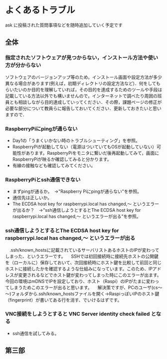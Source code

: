 # よくあるトラブル

ask に投稿された質問事項などを随時追加していく予定です

## 全体

### 指定されたソフトウェアが見つからない，インストール方法や使い方が分からない

ソフトウェアのバージョンアップ等のため，インストール画面や設定方法が多少異なる場合があります(例えば，初期ディレクトリの設定方法など)．何をしてもらいたいのか目的を理解していれば，その目的を達成するためのツールや手段は記載している方法以外でも構いませんので，インターネットで調べたり周囲の班員とも相談しながら目的達成していってください．その際，課題ページの修正が必要な部分について教員らに報告しておいてください．更新しておきたいと思いますので．

### RaspberryPiにpingが通らない

- Day1の「うまくいかない時のトラブルシューティング」を参照。
- RaspberryPiが起動してない（電源はついていてもOSが起動していない）可能性があります。RaspberryPiをモニタに繋いだ後再起動してみて，画面にRaspberryPiが映るか確認してみると分かります。
- 有線の接触なども確認してみてください。

### RaspberryPiとssh通信できない

- まずpingが通るか。　→"Raspberry Piにpingが通らない"を参照。
- 通信先は正しいか。
- The ECDSA host key for raspberrypi.local has changed,～ というエラーが出るか？　→"ssh通信しようとするとThe ECDSA host key for raspberrypi.local has changed,～ というエラーが出る"を参照。

### ssh通信しようとするとThe ECDSA host key for raspberrypi.local has changed,～ というエラーが出る

　.ssh/known_hostsに記載されているサーバリストあるホストのIPが変わってしまった、というエラーです。
　SSHでは初回接続時に接続先ホストの公開鍵を（ローカルに）保存しておいて、次回接続時にホスト鍵を比較して前回と同じホストに接続したかを確認するような仕組みになっています。このため、IPアドレスが変更されるなどでホスト鍵が変わってしまった時にこのエラーが出ます。今回の環境はmDNSでIPを設定しており、ホスト（Raspi）のIPがたまに変わってしまうためこのエラーが出ると思います。
　解決策ですが、PCのユーザ(cs～～)フォルダから.ssh/known_hostsファイルを開く→RaspiっぽいIPのホスト鍵（fingerprint）が書いてある行を消す、でいけるはずです。

### VNC接続をしようとすると VNC Server identity check failed となる

- ssh通信を試してみる。

<!--

## 第一部

## 第二部

### mariaDBが正しくインストールできない

編集中

### 用語の説明

編集中

-->

## 第三部
